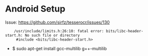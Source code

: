 # Android Setup

Issue: https://github.com/sirfz/tesserocr/issues/130
```
    /usr/include/limits.h:26:10: fatal error: bits/libc-header-start.h: No such file or directory
     #include <bits/libc-header-start.h>
```

- $ sudo apt-get install gcc-multilib g++-multilib


